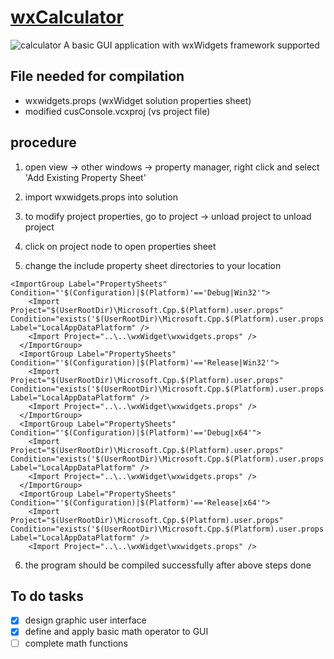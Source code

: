 # [wxCalculator](https://github.com/NGCHUNHOU/wxCalculator)
![calculator](https://github.com/NGCHUNHOU/wxCalculator/sample.png)
A basic GUI application with wxWidgets framework supported


## File needed for compilation 
- wxwidgets.props (wxWidget solution properties sheet)
- modified cusConsole.vcxproj (vs project file)


## procedure 
1. open view -> other windows -> property manager, right click and select 'Add Existing Property Sheet' 
2. import wxwidgets.props into solution
3. to modify project properties, go to project -> unload project to unload project
4. click on project node to open properties sheet

5. change the include property sheet directories to your location
```
<ImportGroup Label="PropertySheets" Condition="'$(Configuration)|$(Platform)'=='Debug|Win32'">
    <Import Project="$(UserRootDir)\Microsoft.Cpp.$(Platform).user.props" Condition="exists('$(UserRootDir)\Microsoft.Cpp.$(Platform).user.props')" Label="LocalAppDataPlatform" />
    <Import Project="..\..\wxWidget\wxwidgets.props" />
  </ImportGroup>
  <ImportGroup Label="PropertySheets" Condition="'$(Configuration)|$(Platform)'=='Release|Win32'">
    <Import Project="$(UserRootDir)\Microsoft.Cpp.$(Platform).user.props" Condition="exists('$(UserRootDir)\Microsoft.Cpp.$(Platform).user.props')" Label="LocalAppDataPlatform" />
    <Import Project="..\..\wxWidget\wxwidgets.props" />
  </ImportGroup>
  <ImportGroup Label="PropertySheets" Condition="'$(Configuration)|$(Platform)'=='Debug|x64'">
    <Import Project="$(UserRootDir)\Microsoft.Cpp.$(Platform).user.props" Condition="exists('$(UserRootDir)\Microsoft.Cpp.$(Platform).user.props')" Label="LocalAppDataPlatform" />
    <Import Project="..\..\wxWidget\wxwidgets.props" />
  </ImportGroup>
  <ImportGroup Label="PropertySheets" Condition="'$(Configuration)|$(Platform)'=='Release|x64'">
    <Import Project="$(UserRootDir)\Microsoft.Cpp.$(Platform).user.props" Condition="exists('$(UserRootDir)\Microsoft.Cpp.$(Platform).user.props')" Label="LocalAppDataPlatform" />
    <Import Project="..\..\wxWidget\wxwidgets.props" />
```
6. the program should be compiled successfully after above steps done

## To do tasks
- [x] design graphic user interface
- [x] define and apply basic math operator to GUI
- [ ] complete math functions

